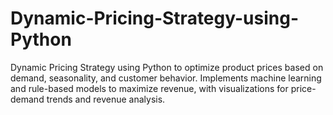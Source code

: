 # Dynamic-Pricing-Strategy-using-Python
Dynamic Pricing Strategy using Python to optimize product prices based on demand, seasonality, and customer behavior. Implements machine learning and rule-based models to maximize revenue, with visualizations for price-demand trends and revenue analysis.
